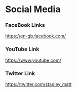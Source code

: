 
# Social Media
### FaceBook Links
https://en-gb.facebook.com/
<br>
### YouTube Link
https://www.youtube.com/
<br>

### Twitter Link
https://twitter.com/stapley_matt
 
 
 
 
 
 
 
 
